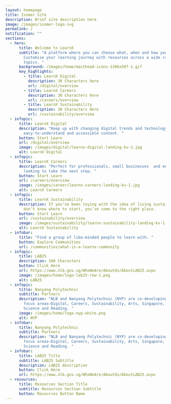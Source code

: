 ```yaml
---
layout: homepage
title: Isomer Site
description: Brief site description here
image: /images/isomer-logo.svg
permalink: /
notification: ""
sections:
  - hero:
      title: Welcome to LearnX
      subtitle: "A platform where you can choose what, when and how you learn.
        Customise your learning journey with resources across a wide range of
        topics. "
      background: /images/home/masthead-icons-1366x507-1.gif
      key_highlights:
        - title: LearnX Digital
          description: 30 Characters here
          url: /digital/overview
        - title: LearnX Careers
          description: 30 Characters here
          url: /careers/overview
        - title: LearnX Sustainability
          description: 30 Characters Here
          url: /sustainability/overview
  - infopic:
      title: LearnX Digital
      description: "Keep up with changing digital trends and technology  through
        easy-to-understand and accessible content. "
      button: Start Learn
      url: /digital/overview
      image: /images/digital/learnx-digital-landing-kv-1.jpg
      alt: LearnX Digital
  - infopic:
      title: LearnX Careers
      description: "Perfect for professionals, small businesses  and entrepreneurs
        looking to take the next step. "
      button: Start Learn
      url: /careers/overview
      image: /images/career/learnx-careers-landing-kv-1.jpg
      alt: LearnX Careers
  - infopic:
      title: LearnX Sustainability
      description: If you’ve been toying with the idea of living sustainably  but
        don’t know where to start, you’ve come to the right place. 
      button: Start Learn
      url: /sustainability/overview
      image: /images/sustainability/learnx-sustainability-landing-kv-1.jpg
      alt: LearnX Sustainability
  - infobar:
      title: "Find a group of like-minded people to learn with. "
      button: Explore Communities
      url: /communities/what-is-a-learnx-community
  - infopic:
      title: LAB25
      description: 160 Characters
      button: Click Here
      url: https://www.nlb.gov.sg/WhoWeAre/AboutUs/AboutLAB25.aspx
      image: /images/home/logo-lab25-row-1.png
      alt: LAB25
  - infopic:
      title: Nanyang Polytechnic
      subtitle: Partners
      description: "NLB and Nanyang Polytechnic (NYP) are co-developing the learning
        focus areas—Digital, Careers, Sustainability, Arts, Singapore, Wellness,
        Science and Reading. "
      image: /images/home/logo-nyp-white.png
      alt: NYP
  - infobar:
      title: Nanyang Polytechnic
      subtitle: Partners
      description: "NLB and Nanyang Polytechnic (NYP) are co-developing the learning
        focus areas—Digital, Careers, Sustainability, Arts, Singapore, Wellness,
        Science and Reading. "
  - infobar:
      title: LAB25 Title
      subtitle: LAB25 Subtitle
      description: LAB25 description
      button: Click Here
      url: https://www.nlb.gov.sg/WhoWeAre/AboutUs/AboutLAB25.aspx
  - resources:
      title: Resources Section Title
      subtitle: Resources Section Subtitle
      button: Resources Button Name
---
```

